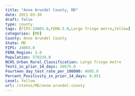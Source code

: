 ```yaml
---
title: "Anne Arundel County, MD"
date: 2021-03-30
draft: false
type: county
tags: [FIPS:24003.0,FEMA:3.0,Large fringe metro,Yellow]
categories: [MD]
County: Anne Arundel County
State: MD
FIPS: 24003.0
FEMA_Region: 3.0
Population: 579234.0
NCHS_Urban_Rural_Classification: Large fringe metro
Tests_in_prior_14_days: 26675.0
Fourteen_day_test_rate_per_100000: 4605.0
Percent_Positivity_in_prior_14_days: 0.051
Level: Yellow
url: /states/MD/anne-arundel-county
---
```



